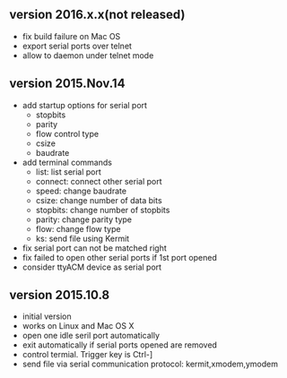 ## version 2016.x.x(not released)

  - fix build failure on Mac OS
  - export serial ports over telnet
  - allow to daemon under telnet mode


## version 2015.Nov.14

  - add startup options for serial port
    * stopbits
    * parity
    * flow control type
    * csize
    * baudrate
  - add terminal commands
    * list: list serial port
    * connect: connect other serial port
    * speed: change baudrate
    * csize: change number of data bits
    * stopbits: change number of stopbits
    * parity: change parity type
    * flow: change flow type
    * ks: send file using Kermit
  - fix serial port can not be matched right
  - fix failed to open other serial ports if 1st port opened
  - consider ttyACM device as serial port


## version 2015.10.8

  - initial version
  - works on Linux and Mac OS X
  - open one idle seril port automatically
  - exit automatically if serial ports opened are removed
  - control termial. Trigger key is Ctrl-]
  - send file via serial communication protocol: kermit,xmodem,ymodem
